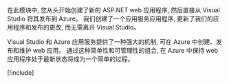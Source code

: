 在此模块中, 您从头开始创建了新的 ASP.NET web 应用程序, 然后直接从 Visual Studio 将其发布到 Azure。 我们创建了一个应用服务应用程序, 更新了我们的应用程序和发布的更改, 而无需离开 Visual Studio。

Visual Studio 和 Azure 应用服务提供了一种强大的机制, 可在 Azure 中创建、发布和维护 web 应用。 通过这种简单性和可管理性的组合, 在 Azure 中保持 web 应用程序处于最新状态将成为一个简单的过程。

[!include[](../../../includes/azure-sandbox-cleanup.md)]